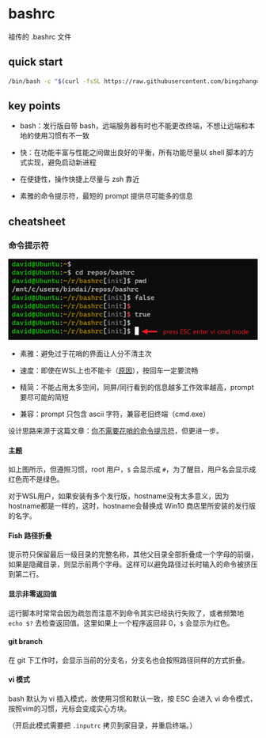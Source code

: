 # bashrc

祖传的 .bashrc 文件

## quick start

```bash
/bin/bash -c "$(curl -fsSL https://raw.githubusercontent.com/bingzhangdai/bashrc/main/scripts/install)"
```

## key points

* bash：发行版自带 bash，远端服务器有时也不能更改终端，不想让远端和本地的使用习惯有不一致

* 快：在功能丰富与性能之间做出良好的平衡，所有功能尽量以 shell 脚本的方式实现，避免启动新进程

* 在便捷性，操作快捷上尽量与 zsh 靠近

* 素雅的命令提示符，最短的 prompt 提供尽可能多的信息

## cheatsheet

### 命令提示符

![prompt](images/prompt.png)

* 素雅：避免过于花哨的界面让人分不清主次

* 速度：即使在WSL上也不能卡（[原因](https://github.com/microsoft/WSL/issues/4197)），按回车一定要流畅

* 精简：不能占用太多空间，同屏/同行看到的信息越多工作效率越高，prompt 要尽可能的简短

* 兼容：prompt 只包含 ascii 字符，兼容老旧终端（cmd.exe）

设计思路来源于这篇文章：[你不需要花哨的命令提示符](https://zhuanlan.zhihu.com/p/51008087)，但更进一步。

#### 主题

如上图所示，但遵照习惯，root 用户，`$` 会显示成 `#`，为了醒目，用户名会显示成红色而不是绿色。

对于WSL用户，如果安装有多个发行版，hostname没有太多意义，因为hostname都是一样的，这时，hostname会替换成 Win10 商店里所安装的发行版的名字。

#### Fish 路径折叠

提示符只保留最后一级目录的完整名称，其他父目录全部折叠成一个字母的前缀，如果是隐藏目录，则显示前两个字母。这样可以避免路径过长时输入的命令被挤压到第二行。

#### 显示非零返回值

运行脚本时常常会因为疏忽而注意不到命令其实已经执行失败了，或者频繁地 `echo $?` 去检查返回值。这里如果上一个程序返回非 0，`$` 会显示为红色。

#### git branch

在 git 下工作时，会显示当前的分支名，分支名也会按照路径同样的方式折叠。

#### vi 模式

bash 默认为 vi 插入模式，故使用习惯和默认一致，按 ESC 会进入 vi 命令模式，按照vim的习惯，光标会变成实心方块。

（开启此模式需要把 `.inputrc` 拷贝到家目录，并重启终端。）
